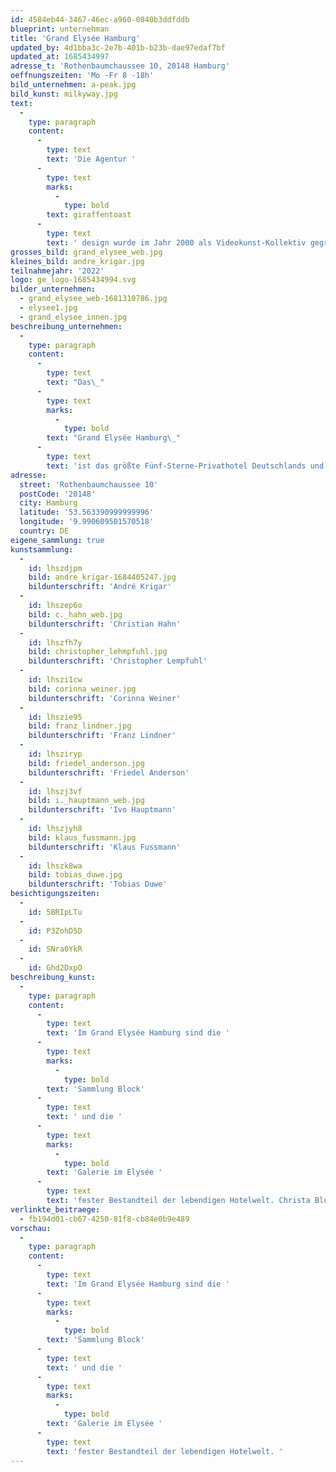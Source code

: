 ```yaml
---
id: 4584eb44-3467-46ec-a960-0840b3ddfddb
blueprint: unternehman
title: 'Grand Elysée Hamburg'
updated_by: 4d1bba3c-2e7b-401b-b23b-dae97edaf7bf
updated_at: 1685434997
adresse_t: 'Rothenbaumchaussee 10, 20148 Hamburg'
oeffnungszeiten: 'Mo -Fr 8 -18h'
bild_unternehmen: a-peak.jpg
bild_kunst: milkyway.jpg
text:
  -
    type: paragraph
    content:
      -
        type: text
        text: 'Die Agentur '
      -
        type: text
        marks:
          -
            type: bold
        text: giraffentoast
      -
        type: text
        text: ' design wurde im Jahr 2000 als Videokunst-Kollektiv gegründet und betreut heute als Design- und Motion-Graphics- Spezialist in Hamburg und Berlin Kunst- und Kulturinstitutionen wie Deichkind, die Elbphilharmonie oder das K20/K21. Bei der Projektarbeit spielen die unkonventionellen und experimentellen Wurzeln aus den Anfängen der Agentur eine wichtige Rolle - ein Grund dafür, dass es, nach diversen eigenen Ausstellungen mit von giraffentoast initiierten Projekten, seit 2022 die giraffentoast gallery in Hamburg gibt.'
grosses_bild: grand_elysee_web.jpg
kleines_bild: andre_krigar.jpg
teilnahmejahr: '2022'
logo: ge_logo-1685434994.svg
bilder_unternehmen:
  - grand_elysee_web-1681310786.jpg
  - elysee1.jpg
  - grand_elysee_innen.jpg
beschreibung_unternehmen:
  -
    type: paragraph
    content:
      -
        type: text
        text: "Das\_"
      -
        type: text
        marks:
          -
            type: bold
        text: "Grand Elysée Hamburg\_"
      -
        type: text
        text: 'ist das größte Fünf-Sterne-Privathotel Deutschlands und Treffpunkt für Gäste aus aller Welt. Es verfügt über 511 Zimmer und Suiten sowie eine große gastronomische Vielfalt mit drei Restaurants, der Bourbon Street Bar, dem Boulevard Café und der Top Seven Bar auf dem Dach. Das Haus besitzt 30 Veranstaltungsräume, einen Wellness- und Spa-Bereich, einen Kindergarten sowie eine Galerie. Gründer des Hotels ist der Hamburger Unternehmer Eugen Block.'
adresse:
  street: 'Rothenbaumchaussee 10'
  postCode: '20148'
  city: Hamburg
  latitude: '53.563390999999996'
  longitude: '9.990609501570518'
  country: DE
eigene_sammlung: true
kunstsammlung:
  -
    id: lhszdjpm
    bild: andre_krigar-1684405247.jpg
    bildunterschrift: 'André Krigar'
  -
    id: lhszep6o
    bild: c._hahn_web.jpg
    bildunterschrift: 'Christian Hahn'
  -
    id: lhszfh7y
    bild: christopher_lehmpfuhl.jpg
    bildunterschrift: 'Christopher Lempfuhl'
  -
    id: lhszi1cw
    bild: corinna_weiner.jpg
    bildunterschrift: 'Corinna Weiner'
  -
    id: lhszie95
    bild: franz_lindner.jpg
    bildunterschrift: 'Franz Lindner'
  -
    id: lhsziryp
    bild: friedel_anderson.jpg
    bildunterschrift: 'Friedel Anderson'
  -
    id: lhszj3vf
    bild: i._hauptmann_web.jpg
    bildunterschrift: 'Ivo Hauptmann'
  -
    id: lhszjyh8
    bild: klaus_fussmann.jpg
    bildunterschrift: 'Klaus Fussmann'
  -
    id: lhszk8wa
    bild: tobias_duwe.jpg
    bildunterschrift: 'Tobias Duwe'
besichtigungszeiten:
  -
    id: 5BRIpLTu
  -
    id: P3ZohD5D
  -
    id: SNra0YkR
  -
    id: Ghd2DxpO
beschreibung_kunst:
  -
    type: paragraph
    content:
      -
        type: text
        text: 'Im Grand Elysée Hamburg sind die '
      -
        type: text
        marks:
          -
            type: bold
        text: 'Sammlung Block'
      -
        type: text
        text: ' und die '
      -
        type: text
        marks:
          -
            type: bold
        text: 'Galerie im Elysée '
      -
        type: text
        text: 'fester Bestandteil der lebendigen Hotelwelt. Christa Block hat in den vergangenen 35 Jahren mehr als 1.300 Werke zur Sammlung Block zusammengetragen, welche in allen Bereichen des Hotels ihren Platz gefunden haben. Neben gegenständlicher Malerei des 20. und 21. Jahrhunderts aus Hamburg und Norddeutschland sind Skulpturen, Grafiken und Fotografien regionaler Künstler/-innen zu sehen. Zu den Besonderheiten zählen zahlreiche großformatige Auftragsarbeiten im Foyer des Fünf-Sterne-Hotels. In der hoteleigenen Galerie im Elysée werden in wechselnden Ausstellungen regionale Künstler/-innen ausgestellt.'
verlinkte_beitraege:
  - fb194d01-cb67-4250-81f8-cb84e0b9e489
vorschau:
  -
    type: paragraph
    content:
      -
        type: text
        text: 'Im Grand Elysée Hamburg sind die '
      -
        type: text
        marks:
          -
            type: bold
        text: 'Sammlung Block'
      -
        type: text
        text: ' und die '
      -
        type: text
        marks:
          -
            type: bold
        text: 'Galerie im Elysée '
      -
        type: text
        text: 'fester Bestandteil der lebendigen Hotelwelt. '
---
```

